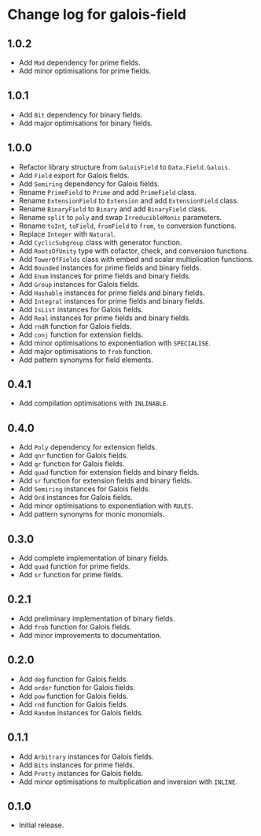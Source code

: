 # Change log for galois-field

## 1.0.2

* Add `Mod` dependency for prime fields.
* Add minor optimisations for prime fields.

## 1.0.1

* Add `Bit` dependency for binary fields.
* Add major optimisations for binary fields.

## 1.0.0

* Refactor library structure from `GaloisField` to `Data.Field.Galois`.
* Add `Field` export for Galois fields.
* Add `Semiring` dependency for Galois fields.
* Rename `PrimeField` to `Prime` and add `PrimeField` class.
* Rename `ExtensionField` to `Extension` and add `ExtensionField` class.
* Rename `BinaryField` to `Binary` and add `BinaryField` class.
* Rename `split` to `poly` and swap `IrreducibleMonic` parameters.
* Rename `toInt`, `toField`, `fromField` to `from`, `to` conversion functions.
* Replace `Integer` with `Natural`.
* Add `CyclicSubgroup` class with generator function.
* Add `RootsOfUnity` type with cofactor, check, and conversion functions.
* Add `TowerOfFields` class with embed and scalar multiplication functions.
* Add `Bounded` instances for prime fields and binary fields.
* Add `Enum` instances for prime fields and binary fields.
* Add `Group` instances for Galois fields.
* Add `Hashable` instances for prime fields and binary fields.
* Add `Integral` instances for prime fields and binary fields.
* Add `IsList` instances for Galois fields.
* Add `Real` instances for prime fields and binary fields.
* Add `rndR` function for Galois fields.
* Add `conj` function for extension fields.
* Add minor optimisations to exponentiation with `SPECIALISE`.
* Add major optimisations to `frob` function.
* Add pattern synonyms for field elements.

## 0.4.1

* Add compilation optimisations with `INLINABLE`.

## 0.4.0

* Add `Poly` dependency for extension fields.
* Add `qnr` function for Galois fields.
* Add `qr` function for Galois fields.
* Add `quad` function for extension fields and binary fields.
* Add `sr` function for extension fields and binary fields.
* Add `Semiring` instances for Galois fields.
* Add `Ord` instances for Galois fields.
* Add minor optimisations to exponentiation with `RULES`.
* Add pattern synonyms for monic monomials.

## 0.3.0

* Add complete implementation of binary fields.
* Add `quad` function for prime fields.
* Add `sr` function for prime fields.

## 0.2.1

* Add preliminary implementation of binary fields.
* Add `frob` function for Galois fields.
* Add minor improvements to documentation.

## 0.2.0

* Add `deg` function for Galois fields.
* Add `order` function for Galois fields.
* Add `pow` function for Galois fields.
* Add `rnd` function for Galois fields.
* Add `Random` instances for Galois fields.

## 0.1.1

* Add `Arbitrary` instances for Galois fields.
* Add `Bits` instances for prime fields.
* Add `Pretty` instances for Galois fields.
* Add minor optimisations to multiplication and inversion with `INLINE`.

## 0.1.0

* Initial release.
